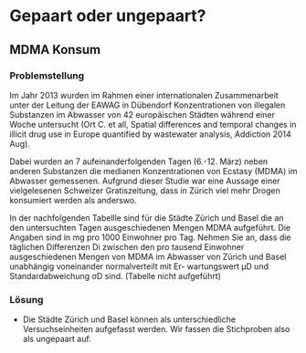 # Gepaart oder ungepaart?

## MDMA Konsum

### Problemstellung
Im Jahr 2013 wurden im Rahmen einer internationalen Zusammenarbeit unter der Leitung der EAWAG in Dübendorf Konzentrationen von illegalen Substanzen im Abwasser von 42 europäischen Städten während einer Woche untersucht (Ort C. et all, Spatial differences and temporal changes in illicit drug use in Europe quantified by wastewater analysis, Addiction 2014 Aug).
     
Dabei wurden an 7 aufeinanderfolgenden Tagen (6.-12. März) neben anderen Substanzen die medianen Konzentrationen von Ecstasy (MDMA) im Abwasser gemessenen. Aufgrund dieser Studie war eine Aussage einer vielgelesenen Schweizer Gratiszeitung, dass in Zürich viel mehr Drogen konsumiert werden als anderswo.

In der nachfolgenden Tabellle sind für die Städte Zürich und Basel die an den untersuchten Tagen ausgeschiedenen Mengen MDMA aufgeführt. Die Angaben sind in mg pro 1000 Einwohner pro Tag. Nehmen Sie an, dass die täglichen Differenzen Di zwischen den pro tausend Einwohner ausgeschiedenen Mengen von MDMA im Abwasser von Zürich und Basel unabhängig voneinander normalverteilt mit Er- wartungswert μD und Standardabweichung σD sind. (Tabelle nicht aufgeführt)

### Lösung
- Die Städte Zürich und Basel können als unterschiedliche Versuchseinheiten aufgefasst werden. Wir fassen die Stichproben also als ungepaart auf.

## 

